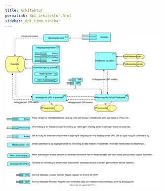 ```yaml
---
title: Arkitektur
permalink: dpi_arkitektur.html
sidebar: dpi_timo_sidebar
---
```


<!-- ![](/images/dpi/underarbeide.png) -->
![DPI arkitekturskisse](/images/dpi/arkitekturskisse_dpi.svg)
